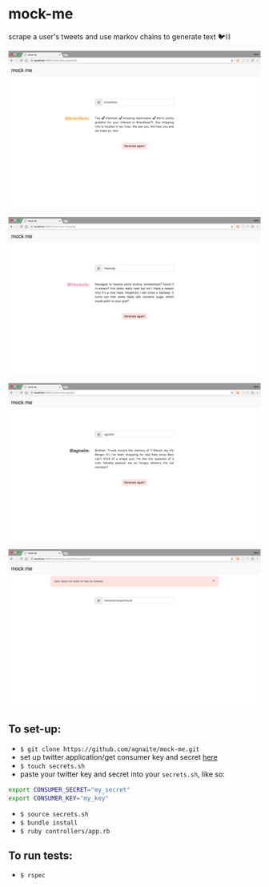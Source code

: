 # mock-me
scrape a user's tweets and use markov chains to generate text 🐦⛓

![example_1](/public/img/_readme-img/example_1.png)

![example_2](/public/img/_readme-img/example_2.png)

![example_3](/public/img/_readme-img/example_3.png)

![example_4](/public/img/_readme-img/example_4.png)

## To set-up:

- `$ git clone https://github.com/agnaite/mock-me.git`
- set up twitter application/get consumer key and secret [here](https://apps.twitter.com)
- `$ touch secrets.sh`
- paste your twitter key and secret into your `secrets.sh`, like so:
```sh
export CONSUMER_SECRET="my_secret"
export CONSUMER_KEY="my_key"
```
- `$ source secrets.sh`
- `$ bundle install`
- `$ ruby controllers/app.rb`

## To run tests:

- `$ rspec`
